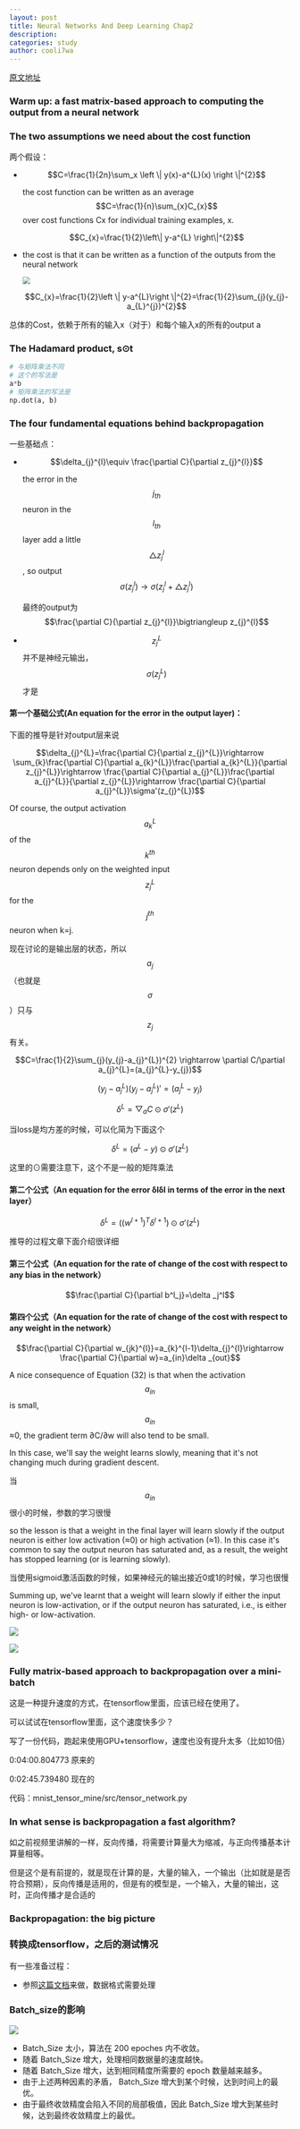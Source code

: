 ```yaml
---
layout: post
title: Neural Networks And Deep Learning Chap2
description:
categories: study
author: cooli7wa
---
```

<script type="text/javascript" src="https://cdn.mathjax.org/mathjax/latest/MathJax.js?config=default"></script>

[原文地址](http://neuralnetworksanddeeplearning.com/chap2.html)

### Warm up: a fast matrix-based approach to computing the output from a neural network

### The two assumptions we need about the cost function

两个假设：
- $$C=\frac{1}{2n}\sum_x \left \| y(x)-a^{L}(x) \right \|^{2}​$$

  the cost function can be written as an average $$C=\frac{1}{n}\sum_{x}C_{x}$$over cost functions Cx for individual training examples, x.
  
  $$C_{x}=\frac{1}{2}\left\| y-a^{L} \right\|^{2}$$

- the cost is that it can be written as a function of the outputs from the neural network

  <img src="{{site.baseurl}}/images/md/chap2_cost_1.png" style="zoom:80%"/>

  $$C_{x}=\frac{1}{2}\left \| y-a^{L}\right \|^{2}=\frac{1}{2}\sum_{j}(y_{j}-a_{L}^{j})^{2}$$

总体的Cost，依赖于所有的输入x（对于）和每个输入x的所有的output a


### The Hadamard product, s⊙t

```python
# 与矩阵乘法不同
# 这个的写法是
a*b
# 矩阵乘法的写法是
np.dot(a, b)
```

### The four fundamental equations behind backpropagation

一些基础点：
- $$\delta_{j}^{l}\equiv \frac{\partial C}{\partial z_{j}^{l}}$$

  the error in the $$j_{th}$$ neuron in the $$l_{th}$$ layer
  add a little$$\bigtriangleup z_{j}^{l}$$, so output $$\sigma(z_{j}^{l}) \rightarrow\sigma(z_{j}^{l}+\bigtriangleup z_{j}^{l})$$

  最终的output为$$\frac{\partial C}{\partial z_{j}^{l}}\bigtriangleup z_{j}^{l}$$

- $$z_{j}^{L}$$并不是神经元输出，$$\sigma(z_{j}^{L})$$才是


#### 第一个基础公式(An equation for the error in the output layer)：

下面的推导是针对output层来说

$$\delta_{j}^{L}=\frac{\partial C}{\partial z_{j}^{L}}\rightarrow \sum_{k}\frac{\partial C}{\partial a_{k}^{L}}\frac{\partial a_{k}^{L}}{\partial z_{j}^{L}}\rightarrow \frac{\partial C}{\partial a_{j}^{L}}\frac{\partial a_{j}^{L}}{\partial z_{j}^{L}}\rightarrow \frac{\partial C}{\partial a_{j}^{L}}\sigma'(z_{j}^{L})$$

Of course, the output activation  $$a_{k}^{L}$$ of the $$k^{th}$$ neuron depends only on the weighted input $$z_{j}^{L}$$ for the $$j^{th}$$ neuron when k=j.

现在讨论的是输出层的状态，所以$$a_{j}$$（也就是$$\sigma$$）只与$$z_{j}$$有关。


$$C=\frac{1}{2}\sum_{j}(y_{j}-a_{j}^{L})^{2} \rightarrow \partial C/\partial a_{j}^{L}=(a_{j}^{L}-y_{j})$$

$$(y_{j}-a_{j}^{L})(y_{j}-a_{j}^{L})'= (a_{j}^{L}-y_{j})$$

$$\delta^{L}=\bigtriangledown_{a}C\odot \sigma '(z^{L})$$

当loss是均方差的时候，可以化简为下面这个

$$\delta^{L}=(a^{L}-y)\odot \sigma '(z^{L})$$

这里的⊙需要注意下，这个不是一般的矩阵乘法


#### 第二个公式（An equation for the error δlδl in terms of the error in the next layer）

$$\delta^{L}=((w^{l+1})^{T}\delta ^{l+1})\odot \sigma '(z^{L})$$

推导的过程文章下面介绍很详细


#### 第三个公式（An equation for the rate of change of the cost with respect to any bias in the network）

$$\frac{\partial C}{\partial b^l_j}=\delta _j^l$$


#### 第四个公式（An equation for the rate of change of the cost with respect to any weight in the network）

$$\frac{\partial C}{\partial w_{jk}^{l}}=a_{k}^{l-1}\delta_{j}^{l}\rightarrow \frac{\partial C}{\partial w}=a_{in}\delta _{out}$$

A nice consequence of Equation (32) is that when the activation $$a_{in}$$ is small, $$a_{in}$$≈0, the gradient term ∂C/∂w will also tend to be small.

In this case, we'll say the weight learns slowly, meaning that it's not changing much during gradient descent. 

当$$a_{in}$$很小的时候，参数的学习很慢

so the lesson is that a weight in the final layer will learn slowly if the output neuron is either low activation (≈0) or high activation (≈1). In this case it's common to say the output neuron has saturated and, as a result, the weight has stopped learning (or is learning slowly). 

当使用sigmoid激活函数的时候，如果神经元的输出接近0或1的时候，学习也很慢

Summing up, we've learnt that a weight will learn slowly if either the input neuron is low-activation, or if the output neuron has saturated, i.e., is either high- or low-activation.

![]({{site.baseurl}}/images/md/chap2_4bp.png)

![]({{site.baseurl}}/images/md/chap2_train_in_minibatch.png)


### Fully matrix-based approach to backpropagation over a mini-batch

这是一种提升速度的方式，在tensorflow里面，应该已经在使用了。

可以试试在tensorflow里面，这个速度快多少？

写了一份代码，跑起来使用GPU+tensorflow，速度也没有提升太多（比如10倍）

0:04:00.804773 原来的

0:02:45.739480 现在的

代码：mnist_tensor_mine/src/tensor_network.py


### In what sense is backpropagation a fast algorithm?

如之前视频里讲解的一样，反向传播，将需要计算量大为缩减，与正向传播基本计算量相等。

但是这个是有前提的，就是现在计算的是，大量的输入，一个输出（比如就是是否符合预期），反向传播是适用的，但是有的模型是，一个输入，大量的输出，这时，正向传播才是合适的


### Backpropagation: the big picture


### 转换成tensorflow，之后的测试情况

有一些准备过程：
- 参照[这篇文档](http://wiki.jikexueyuan.com/project/tensorflow-zh/tutorials/mnist_pros.html)来做，数据格式需要处理

### Batch_size的影响

![]({{site.baseurl}}/images/md/chap2_batch_size_effect.jpg)

- Batch_Size 太小，算法在 200 epoches 内不收敛。
- 随着 Batch_Size 增大，处理相同数据量的速度越快。
- 随着 Batch_Size 增大，达到相同精度所需要的 epoch 数量越来越多。
- 由于上述两种因素的矛盾， Batch_Size 增大到某个时候，达到时间上的最优。
- 由于最终收敛精度会陷入不同的局部极值，因此 Batch_Size 增大到某些时候，达到最终收敛精度上的最优。
